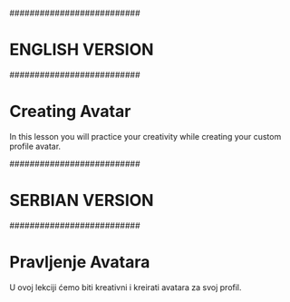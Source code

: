 ##########################
#     ENGLISH VERSION    #
##########################

# Creating Avatar

In this lesson you will practice your creativity while creating your custom profile avatar.

##########################
#     SERBIAN VERSION    #
##########################

# Pravljenje Avatara

U ovoj lekciji ćemo biti kreativni i kreirati avatara za svoj profil.
